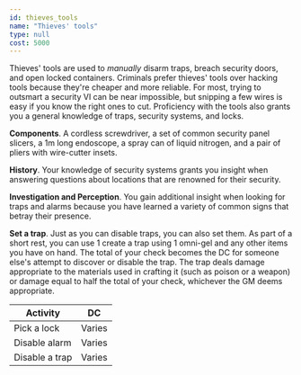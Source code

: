 ```yaml
---
id: thieves_tools
name: "Thieves' tools"
type: null
cost: 5000
---
```


Thieves' tools are used to _manually_ disarm traps, breach security doors, and open locked containers. Criminals prefer thieves'
tools over hacking tools because they're cheaper and more reliable. For most, trying to outsmart a security VI can be near impossible,
but snipping a few wires is easy if you know the right ones to cut. Proficiency with the tools also grants you a general knowledge
of traps, security systems, and locks.

__Components__. A cordless screwdriver, a set of common security panel slicers, a 1m long endoscope, a spray can of liquid nitrogen,
and a pair of pliers with wire-cutter insets.

__History__. Your knowledge of security systems grants you insight when answering questions about locations that are renowned for their
security.

__Investigation and Perception__. You gain additional insight when looking for traps and alarms because you have learned a variety of
common signs that betray their presence.

__Set a trap__. Just as you can disable traps, you can also set them. As part of a short rest, you can use 1 create a trap
using 1 omni-gel and any other items you have on hand. The total of your check becomes the DC for someone else's attempt to discover
or disable the trap. The trap deals damage appropriate to the materials used in crafting it (such as poison or a weapon)
or damage equal to half the total of your check, whichever the GM deems appropriate.

Activity | DC
--- | ---
Pick a lock | Varies
Disable alarm | Varies
Disable a trap | Varies